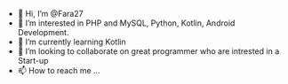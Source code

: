 - 👋 Hi, I’m @Fara27
- 👀 I’m interested in PHP and MySQL, Python, Kotlin, Android Development. 
- 🌱 I’m currently learning Kotlin
- 💞️ I’m looking to collaborate on great programmer who are intrested in a Start-up
- 📫 How to reach me ...

<!---
Fara27/Fara27 is a ✨ special ✨ repository because its `README.md` (this file) appears on your GitHub profile.
You can click the Preview link to take a look at your changes.
--->
